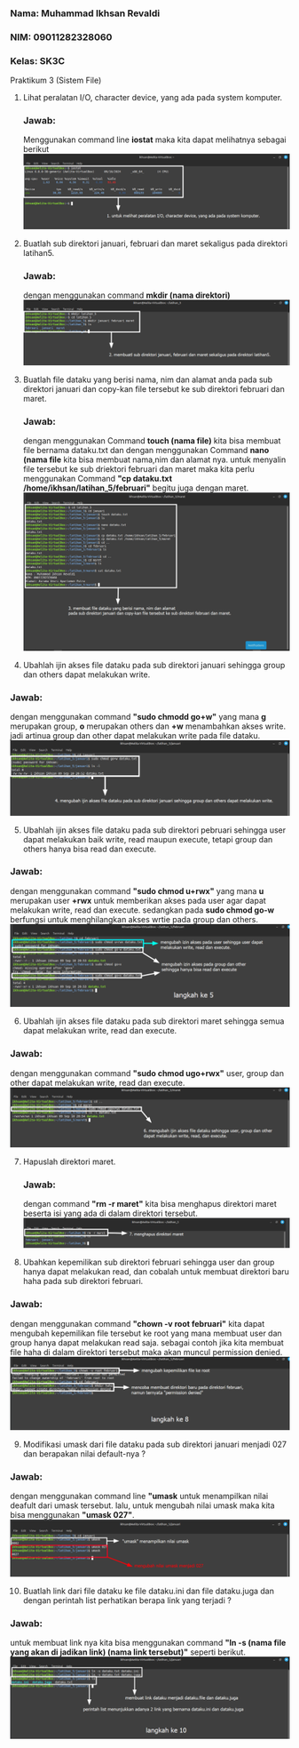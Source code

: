 ### Nama: Muhammad Ikhsan Revaldi
### NIM: 09011282328060
### Kelas: SK3C

Praktikum 3 (Sistem File)
1. Lihat peralatan I/O, character device, yang ada pada system komputer.
   ### Jawab:
   Menggunakan command line **iostat** maka kita dapat melihatnya sebagai berikut ![step 1](https://github.com/Hiratsuu/Tugas-Praktikum-3-Sistem-Operasi_Muhammad-Ikhsan-Revaldi_09011282328060_SK3C/blob/main/Tugas%20praktikum%203/Step%201.png?raw=true)
   
2. Buatlah sub direktori januari, februari dan maret sekaligus pada direktori latihan5.
   ### Jawab:
   dengan menggunakan command **mkdir (nama direktori)** ![step 2](https://github.com/Hiratsuu/Tugas-Praktikum-3-Sistem-Operasi_Muhammad-Ikhsan-Revaldi_09011282328060_SK3C/blob/main/Tugas%20praktikum%203/step%202.png?raw=true)
   
3. Buatlah file dataku yang berisi nama, nim dan alamat anda pada sub direktori januari 
   dan copy-kan file tersebut ke sub direktori februari dan maret.
   ### Jawab:
   dengan menggunakan Command **touch (nama file)** kita bisa membuat file bernama dataku.txt dan dengan menggunakan Command **nano (nama file** kita bisa membuat nama,nim dan alamat nya. untuk menyalin file tersebut ke sub driektori februari dan maret maka kita perlu menggunakan Command **"cp dataku.txt /home/ikhsan/latihan_5/februari"** begitu juga dengan maret. ![step 3](https://github.com/Hiratsuu/Tugas-Praktikum-3-Sistem-Operasi_Muhammad-Ikhsan-Revaldi_09011282328060_SK3C/blob/main/Tugas%20praktikum%203/step%203.png?raw=true)

4. Ubahlah ijin akses file dataku pada sub direktori januari sehingga group dan others 
dapat melakukan write.
### Jawab:
dengan menggunakan command **"sudo chmodd go+w"** yang mana **g** merupakan group, **o** merupakan others dan **+w** menambahkan akses write. jadi artinua group dan other dapat melakukan write pada file dataku. ![step 4](https://github.com/Hiratsuu/Tugas-Praktikum-3-Sistem-Operasi_Muhammad-Ikhsan-Revaldi_09011282328060_SK3C/blob/main/Tugas%20praktikum%203/step%204.png?raw=true)

5. Ubahlah ijin akses file dataku pada sub direktori pebruari sehingga user dapat 
melakukan baik write, read maupun execute, tetapi group dan others hanya bisa read 
dan execute.
### Jawab: 
dengan menggunakan command **"sudo chmod u+rwx"** yang mana **u** merupakan user **+rwx** untuk memberikan akses pada user agar dapat melakukan write, read dan execute. sedangkan pada **sudo chmod go-w** berfungsi untuk menghilangkan akses wrtie pada group dan others. ![step 5](https://github.com/Hiratsuu/Tugas-Praktikum-3-Sistem-Operasi_Muhammad-Ikhsan-Revaldi_09011282328060_SK3C/blob/main/Tugas%20praktikum%203/step%205.png?raw=true)

6. Ubahlah ijin akses file dataku pada sub direktori maret sehingga semua dapat 
melakukan write, read dan execute.
### Jawab: 
dengan menggunakan command **"sudo chmod ugo+rwx"** user, group dan other dapat melakukan write, read dan execute. ![step 6](https://github.com/Hiratsuu/Tugas-Praktikum-3-Sistem-Operasi_Muhammad-Ikhsan-Revaldi_09011282328060_SK3C/blob/main/Tugas%20praktikum%203/step%206.png?raw=true)

7. Hapuslah direktori maret.
   ### Jawab:
   dengan command **"rm -r maret"** kita bisa menghapus direktori maret beserta isi yang ada di dalam direktori tersebut. ![step 7](https://github.com/Hiratsuu/Tugas-Praktikum-3-Sistem-Operasi_Muhammad-Ikhsan-Revaldi_09011282328060_SK3C/blob/main/Tugas%20praktikum%203/step%207.png?raw=true)

8. Ubahkan kepemilikan sub direktori februari sehingga user dan group hanya dapat 
melakukan read, dan cobalah untuk membuat direktori baru haha pada sub direktori 
februari.
### Jawab:
dengan menggunakan command **"chown -v root februari"** kita dapat mengubah kepemilikan file tersebut ke root yang mana membuat user dan group hanya dapat melakukan read saja. sebagai contoh jika kita membuat file haha di dalam direktori tersebut maka akan muncul permission denied. ![step 8](https://github.com/Hiratsuu/Tugas-Praktikum-3-Sistem-Operasi_Muhammad-Ikhsan-Revaldi_09011282328060_SK3C/blob/main/Tugas%20praktikum%203/step%208.png?raw=true)

9. Modifikasi umask dari file dataku pada sub direktori januari menjadi 027 dan berapakan 
nilai default-nya ?
### Jawab: 
dengan menggunakan command line **"umask** untuk menampilkan nilai deafult dari umask tersebut. lalu, untuk mengubah nilai umask maka kita bisa menggunakan **"umask 027"**. ![step 9](https://github.com/Hiratsuu/Tugas-Praktikum-3-Sistem-Operasi_Muhammad-Ikhsan-Revaldi_09011282328060_SK3C/blob/main/Tugas%20praktikum%203/step%209.png?raw=true)

10.  Buatlah link dari file dataku ke file dataku.ini dan file dataku.juga dan dengan perintah 
list perhatikan berapa link yang terjadi ?
### Jawab:
untuk membuat link nya kita bisa menggunakan command **"ln -s (nama file yang akan di jadikan link) (nama link tersebut)"** seperti berikut. ![step 10](https://github.com/Hiratsuu/Tugas-Praktikum-3-Sistem-Operasi_Muhammad-Ikhsan-Revaldi_09011282328060_SK3C/blob/main/Tugas%20praktikum%203/step%2010.png?raw=true)
